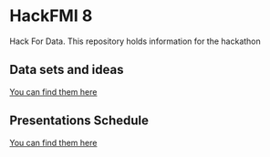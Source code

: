 # HackFMI 8

Hack For Data. This repository holds information for the hackathon

## Data sets and ideas

[You can find them here](data_sets.md)

## Presentations Schedule

[You can find them here](schedule.md)
